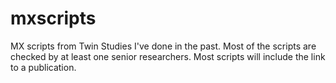 # mxscripts
MX scripts from Twin Studies I've done in the past. 
Most of the scripts are checked by at least one senior researchers.
Most scripts will include the link to a publication.


